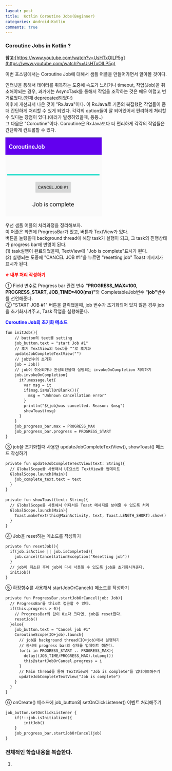 ```yaml
---
layout: post
title:  Kotlin Coroutine Jobs(Beginner)
categories: Android-Kotlin
comments: true
---
```


### <strong>Coroutine Jobs in Kotlin ?</strong><br>

<strong>참고</strong>:[https://www.youtube.com/watch?v=UsHTxOILP5g](https://www.youtube.com/watch?v=UsHTxOILP5g)

이번 포스팅에서는 Coroutine Job에 대해서 샘플 어플을 만들어가면서 알아볼 것이다.<br>

인터넷을 통해서 데이터를 취득하는 도중에 속도가 느리거나 timeout, 작업(Job)을 취소해야되는 경우, 과거에는 AsyncTask를 통해서 작업을 조작하는 것은 매우 어렵고 번거로웠다.(현재 deprecated되었다) <br>
이후에 개선되서 나온 것이 "RxJava"이다. 이 RxJava로 기존의 복잡했던 작업들이 좀 더 간단하게 처리할 수 있게 되었다. 각각의 option들이 잘 되어있어서 편리하게 처리할 수 있다는 장점이 있다.(에러가 발생하였을때, 등등..)<br>
그 다음은 "Coroutine"이다. Coroutine은 RxJava보다 더 편리하게 각각의 작업들은 간단하게 컨트롤할 수 있다.<br>

<img src="/images/android/2020-04-18 coroutine job(1).png" alt="blog capture" title="capture img" width="300"><br>

우선 샘플 어플의 처리과정을 정리해보자. <br>
이 어플은 화면에 ProgressBar가 있고, 버튼과 TextView가 있다.<br>
버튼을 눌렀을때 background thread에 해당 task가 실행이 되고, 그 task의 진행상태가 progress bar에 반영이 된다.<br>
(1) task실행이 완료되었을때, TextView에 "Job is complete"표시가 된다.<br>
(2) 실행되는 도중에 "CANCEL JOB #1"을 누르면 "resetting job" Toast 메시지가 표시가 된다.<br>

<strong><font color="Red">※ 내부 처리 작성하기</font></strong><br>

① Field 변수로 Progress bar 관련 변수 <strong>"PROGRESS_MAX=100, PROGRESS_START, JOB_TIME=400(ms)"</strong>와 CompletableJob변수 <strong>"job"</strong>변수를 선언해준다. <br>
② "START JOB #1" 버튼을 클릭했을때, job 변수가 초기화되어 있지 않은 경우 job을 초기화시켜주고, Task 작업을 실행해준다.<br>

<strong><font color="Blue">Coroutine Job의 초기화 메소드</font></strong>

    fun initJob(){
        // button의 text를 setting
        job_button.text = "start Job #1"
        // 초기 TextView의 text를 ""로 초기화
        updateJobCompleteTextView("")
        // job변수의 초기화
        job = Job()
        // job이 취소되거나 완성되었을때 실행되는 invokeOnCompletion 처리하기
        job.invokeOnCompletion{
          it?.message.let{
            var msg = it
            if(msg.isNullOrBlank()){
              msg = "Unknown cancellation error"
            }
            println("${job}was cancelled. Reason: $msg")
            showToast(msg)
          }
        }
        job_progress_bar.max = PROGRESS_MAX
        job_progress_bar.progress = PROGRESS_START
    }

③ job을 초기화할때 사용한 updateJobCompleteTextView(), showToast() 메소드 작성하기<br>

    private fun updateJobCompleteTextView(text: String){
      // GlobalScope를 사용해서 UI요소인 TextView를 업데이트  
      GlobalScope.launch(Main){
        job_complete_text.text = text
      }
    }

    private fun showToast(text: String){
      // GlobalScope를 사용해서 어디서든 Toast 메세지를 보여줄 수 있도록 처리
      GlobalScope.launch(Main){
        Toast.makeText(this@MainActivity, text, Toast.LENGTH_SHORT).show()
      }
    }

④ Job을 reset하는 메소드를 작성하기<br>

    private fun resetJob(){
      if(job.isActive || job.isCompleted){
        job.cancel(CancellationException("Resetting job"))
      }
      // job이 취소된 후에 job이 다시 사용될 수 있도록 job을 초기화시켜준다.
      initJob()
    }

⑤ 확장함수를 사용해서 startJobOrCancel() 메소드를 작성하기<br>

    private fun ProgressBar.startJobOrCancel(job: Job){
      // ProgressBar를 this로 접근할 수 있다.
      if(this.progress > 0){
        // ProgressBar의 값이 0보다 크다면, job을 reset한다.
        resetJob()
      }else{
        job_button.text = "Cancel job #1"
        CoroutineScope(IO+job).launch{
          // job을 background thread(IO+job)에서 실행하기
          // 동시에 progress bar의 상태를 업데이트 해준다.
          for(i in PROGRESS_START .. PROGRESS_MAX){
            delay((JOB_TIME/PROGRESS_MAX).toLong())
            this@startJobOrCancel.progress = i
          }
          // Main thread를 통해 TextView에 "Job is complete"를 업데이트해주기
          updateJobCompleteTextView("Job is complete")
        }
      }
    }

⑥ onCreate() 메소드에 job_button의 setOnClickListener() 이벤트 처리해주기

    job_button.setOnClickListener {
        if(!::job.isInitialized){
            initJob()
        }
        job_progress_bar.startJobOrCancel(job)
    }

### 전체적인 학습내용을 복습한다.<br>
1.
